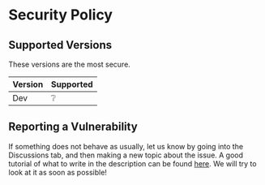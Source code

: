 # Security Policy

## Supported Versions

These versions are the most secure.

| Version | Supported          |
| ------- | ------------------ |
| Dev     | :grey_question:	   |

## Reporting a Vulnerability

If something does not behave as usually, let us know by going into the Discussions tab, and then making a new topic about the issue. A good tutorial of what to write in the description can be found [here](https://github.com/ScratchNitro/Scratch-Nitro/discussions/13). We will try to look at it as soon as possible!
